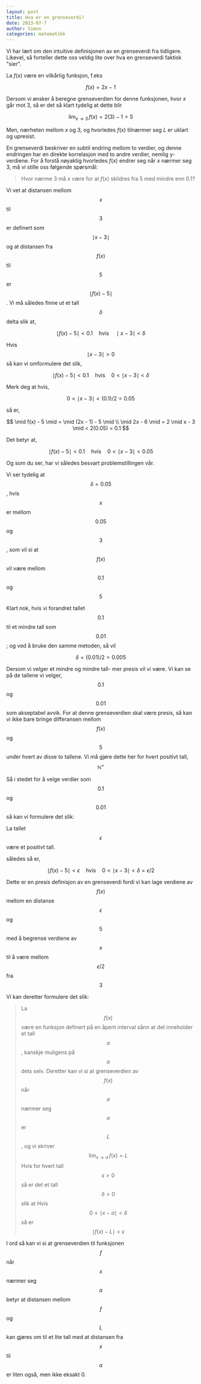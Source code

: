 ```yaml
---
layout: post
title: Hva er en grenseverdi?
date: 2023-07-7
author: Simon
categories: matematikk
---
```

Vi har lært om den intuitive definisjonen av en grenseverdi fra tidligere. Likevel, så forteller dette oss veldig lite over hva en grenseverdi faktisk "sier". 

La $f(x)$ være en vilkårlig funksjon, f.eks

$$f(x) = 2x - 1$$

Dersom vi ønsker å beregne grenseverdien for denne funksjonen, hvor $x$ går mot $3$, så er det så klart tydelig at dette blir

$$ \lim_{x \to 3} \, f(x) = 2(3) - 1 = 5 $$

Men, nærheten mellom $x$ og $3$, og hvorledes $f(x)$ tilnærmer seg $L$ er uklart og upresist. 

En grenseverdi beskriver en subtil endring mellom to verdier, og denne endringen har en direkte korrelasjon med to andre verdier, nemlig y-verdiene. For å forstå nøyaktig hvorledes $f(x)$ endrer seg når $x$ nærmer seg $3$, må vi stille oss følgende spørsmål:

> Hvor nærme $3$ må $x$ være for at $f(x)$ skildres fra $5$ med mindre enn $0.1$?

Vi vet at distansen mellom $$x$$ til $$3$$ er definert som $$ \mid x - 3 \mid $$ og at distansen fra $$f(x)$$ til $$5$$ er $$ \mid f(x) - 5 \mid $$. Vi må således finne ut et tall $$\delta$$ delta slik at,

$$ \mid f(x) - 5 \mid  < 0.1 \quad \text{hvis} \quad \mid x - 3 \mid  < \delta $$

Hvis $$ \mid x - 3 \mid  > 0$$ så kan vi omformulere det slik,

$$ \mid f(x) - 5 \mid  < 0.1 \quad \text{hvis} \quad 0 <  \mid x - 3 \mid  < \delta $$

Merk deg at hvis,

$$ 0 <  \mid x - 3 \mid  < (0.1)/2 = 0.05 $$

så er,

$$ 
\mid f(x) - 5 \mid = \mid (2x - 1) - 5 \mid \\
\mid 2x - 6 \mid  = 2 \mid x - 3 \mid  < 2(0.05) = 0.1 
$$

Det betyr at, 

$$ \mid f(x) - 5 \mid  < 0.1 \quad \text{hvis} \quad 0 <  \mid x - 3 \mid  < 0.05 $$

Og som du ser, har vi således besvart problemstillingen vår.

Vi ser tydelig at $$\delta = 0.05$$, hvis $$x$$ er mellom $$0.05$$ og $$3$$, som vil si at $$f(x)$$ vil være mellom $$0.1$$ og $$5$$

Klart nok, hvis vi forandret tallet $$0.1$$ til et mindre tall som $$0.01$$; og ved å bruke den samme metoden, så vil 

$$ \delta = (0.01)/2 = 0.005 $$

Dersom vi velger et mindre og mindre tall- mer presis vil vi være. Vi kan se på de tallene vi velger, $$0.1$$ og $$0.01$$ som akseptabel avvik. For at denne grenseverdien skal være presis, så kan vi ikke bare bringe differansen mellom $$f(x)$$ og $$5$$  under hvert av disse to tallene. Vi må gjøre dette her for hvert positivt tall, $$\mathbb{N}^{+}$$

Så i stedet for å velge verdier som $$0.1$$ og $$0.01$$ så kan vi formulere det slik:

La tallet $$\epsilon$$ være et positivt tall. 

således så er,

$$ \mid f(x) - 5 \mid  < \epsilon \quad \text{hvis} \quad 0 <  \mid x - 3 \mid  < \delta = \epsilon/2$$

Dette er en presis definisjon av en grenseverdi fordi vi kan lage verdiene av $$f(x)$$ mellom en distanse $$\epsilon$$ og $$5$$ med å begrense verdiene av $$x$$ til å være mellom $$\epsilon/2$$ fra $$3$$

Vi kan deretter formulere det slik:

> La $$f(x)$$ være en funksjon definert på en åpent interval sånn at det inneholder et tall $$a$$, kanskje muligens på $$a$$ dets selv. Deretter kan vi si at grenseverdien av $$f(x)$$ når $$a$$ nærmer seg $$a$$ er $$L$$, og vi skriver 
> $$\lim_{x \to a} \, f(x) = L$$
> Hvis for hvert tall $$\epsilon > 0$$ så er det et tall $$\delta > 0$$ slik at
> Hvis $$0 <  \mid x - a \mid  < \delta$$ så er $$ \mid f(x) - L \mid  < \epsilon$$

I ord så kan vi si at grenseverdien til funksjonen $$f$$ når $$x$$ nærmer seg $$a$$ betyr at distansen mellom $$f$$ og $$L$$ kan gjøres om til et lite tall med at distansen fra $$x$$ til $$a$$ er liten også, men ikke eksakt 0.
